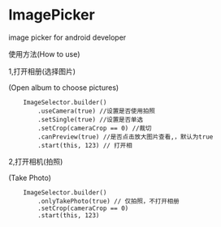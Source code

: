 # ImagePicker
image picker for android developer


使用方法(How to use)

1,打开相册(选择图片)

(Open album to choose pictures)

        ImageSelector.builder()
            .useCamera(true) //设置是否使用拍照
            .setSingle(true) //设置是否单选
            .setCrop(cameraCrop == 0) //裁切
            .canPreview(true) //是否点击放大图片查看,，默认为true
            .start(this, 123) // 打开相

2,打开相机(拍照)

(Take Photo)

        ImageSelector.builder()
            .onlyTakePhoto(true) // 仅拍照，不打开相册
            .setCrop(cameraCrop == 0)
            .start(this, 123)
